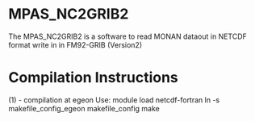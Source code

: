 MPAS_NC2GRIB2
==========

The MPAS_NC2GRIB2 is a software to read MONAN dataout in NETCDF format write in in FM92-GRIB (Version2)

Compilation Instructions
==========
 (1) - compilation at egeon
  	 Use: 
	 module load netcdf-fortran
	 ln -s makefile_config_egeon makefile_config
	 make 



